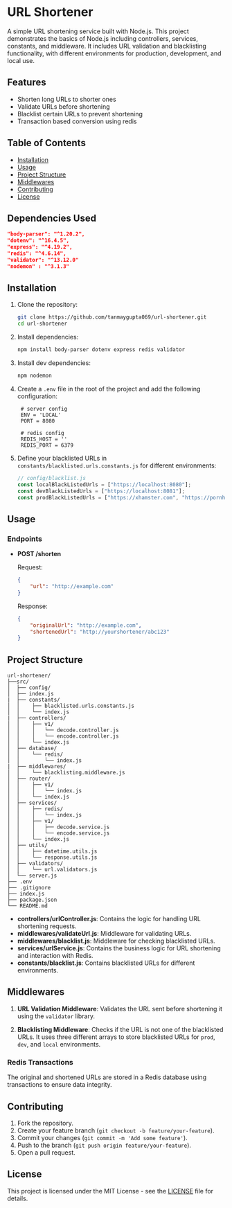 # URL Shortener

A simple URL shortening service built with Node.js. This project demonstrates the basics of Node.js including controllers, services, constants, and middleware. It includes URL validation and blacklisting functionality, with different environments for production, development, and local use.

## Features

- Shorten long URLs to shorter ones
- Validate URLs before shortening
- Blacklist certain URLs to prevent shortening
- Transaction based conversion using redis

## Table of Contents

- [Installation](#installation)
- [Usage](#usage)
- [Project Structure](#project-structure)
- [Middlewares](#middlewares)
- [Contributing](#contributing)
- [License](#license)

## Dependencies Used

   ```json
   "body-parser": "^1.20.2",
   "dotenv": "^16.4.5",
   "express": "^4.19.2",
   "redis": "^4.6.14",
   "validator": "^13.12.0"
   "nodemon" : "^3.1.3"
   ```

## Installation

1. Clone the repository:

   ```bash
   git clone https://github.com/tanmaygupta069/url-shortener.git
   cd url-shortener
   ```

2. Install dependencies:

   ```bash
   npm install body-parser dotenv express redis validator
   ```

3. Install dev dependencies:

   ```bash
   npm nodemon
   ```

4. Create a `.env` file in the root of the project and add the following configuration:

   ```env
    # server config
    ENV = 'LOCAL'
    PORT = 8080

    # redis config
    REDIS_HOST = ''
    REDIS_PORT = 6379
   ```

5. Define your blacklisted URLs in `constants/blacklisted.urls.constants.js` for different environments:

   ```javascript
   // config/blacklist.js
   const localBlackListedUrls = ["https://localhost:8080"];
   const devBlackListedUrls = ["https://localhost:8081"];
   const prodBlackListedUrls = ["https://xhamster.com", "https://pornhub.com"];
   ```

## Usage

### Endpoints

- **POST /shorten**

    Request:
    ```json
    {
        "url": "http://example.com"
    }
    ```

    Response:
    ```json
    {
        "originalUrl": "http://example.com",
        "shortenedUrl": "http://yourshortener/abc123"
    }
    ```

## Project Structure

```plaintext
url-shortener/
├──src/
│  ├── config/
│  ├── index.js
|  ├── constants/
│  │    ├── blacklisted.urls.constants.js
│  │    └── index.js
|  ├── controllers/
│  │    ├── v1/
│  │    │   └── decode.controller.js
│  │    │   └── encode.controller.js
│  │    └── index.js
│  ├── database/
│  │    └── redis/
│  │        └── index.js
|  ├── middlewares/
│  │    └── blacklisting.middleware.js
│  ├── router/
│  │    ├── v1/
│  │    │   └── index.js
│  │    └── index.js
│  ├── services/
│  │    ├── redis/
│  │    │   └── index.js
│  │    ├── v1/
│  │    │   ├── decode.service.js
│  │    │   └── encode.service.js
│  │    └── index.js
│  ├── utils/
│  │    ├── datetime.utils.js
│  │    └── response.utils.js
│  ├── validators/
│  │    └── url.validators.js
│  └── server.js
├── .env
├── .gitignore
├── index.js
├── package.json
└── README.md
```
- **controllers/urlController.js**: Contains the logic for handling URL shortening requests.
- **middlewares/validateUrl.js**: Middleware for validating URLs.
- **middlewares/blacklist.js**: Middleware for checking blacklisted URLs.
- **services/urlService.js**: Contains the business logic for URL shortening and interaction with Redis.
- **constants/blacklist.js**: Contains blacklisted URLs for different environments.


## Middlewares

1. **URL Validation Middleware**: Validates the URL sent before shortening it using the `validator` library.

2. **Blacklisting Middleware**: Checks if the URL is not one of the blacklisted URLs. It uses three different arrays to store blacklisted URLs for `prod`, `dev`, and `local` environments.

### Redis Transactions

The original and shortened URLs are stored in a Redis database using transactions to ensure data integrity.


## Contributing

1. Fork the repository.
2. Create your feature branch (`git checkout -b feature/your-feature`).
3. Commit your changes (`git commit -m 'Add some feature'`).
4. Push to the branch (`git push origin feature/your-feature`).
5. Open a pull request.


## License

This project is licensed under the MIT License - see the [LICENSE](LICENSE) file for details.


